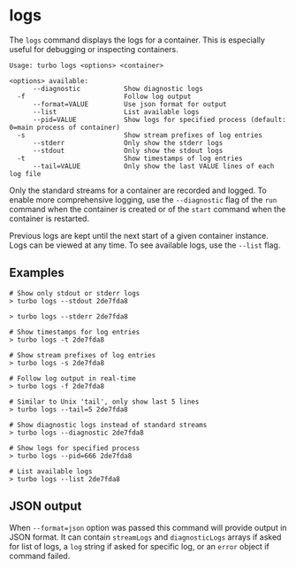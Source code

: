 # logs

The `logs` command displays the logs for a container. This is especially useful for debugging or inspecting containers. 

```
Usage: turbo logs <options> <container>

<options> available:
      --diagnostic           Show diagnostic logs
  -f                         Follow log output
      --format=VALUE         Use json format for output
      --list                 List available logs
      --pid=VALUE            Show logs for specified process (default: 0=main process of container)
  -s                         Show stream prefixes of log entries
      --stderr               Only show the stderr logs
      --stdout               Only show the stdout logs
  -t                         Show timestamps of log entries
      --tail=VALUE           Only show the last VALUE lines of each log file
```

Only the standard streams for a container are recorded and logged. To enable more comprehensive logging, use the `--diagnostic` flag of the `run` command when the container is created or of the `start` command when the container is restarted. 

Previous logs are kept until the next start of a given container instance. Logs can be viewed at any time. To see available logs, use the `--list` flag. 

## Examples

```
# Show only stdout or stderr logs
> turbo logs --stdout 2de7fda8

> turbo logs --stderr 2de7fda8

# Show timestamps for log entries
> turbo logs -t 2de7fda8

# Show stream prefixes of log entries
> turbo logs -s 2de7fda8

# Follow log output in real-time
> turbo logs -f 2de7fda8

# Similar to Unix 'tail', only show last 5 lines
> turbo logs --tail=5 2de7fda8

# Show diagnostic logs instead of standard streams
> turbo logs --diagnostic 2de7fda8

# Show logs for specified process
> turbo logs --pid=666 2de7fda8

# List available logs
> turbo logs --list 2de7fda8
```

## JSON output

When `--format=json` option was passed this command will provide output in JSON format. It can contain `streamLogs` and `diagnosticLogs` arrays if asked for list of logs, a `log` string if asked for specific log, or an `error` object if command failed.
